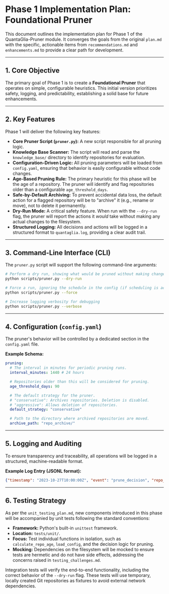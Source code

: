 #  Phase 1 Implementation Plan: Foundational Pruner

This document outlines the implementation plan for Phase 1 of the QuantaGlia-Pruner module. It converges the goals from the original `plan.md` with the specific, actionable items from `recommendations.md` and `enhancements.md` to provide a clear path for development.

---

## 1. Core Objective

The primary goal of Phase 1 is to create a **Foundational Pruner** that operates on simple, configurable heuristics. This initial version prioritizes safety, logging, and predictability, establishing a solid base for future enhancements.

---

## 2. Key Features

Phase 1 will deliver the following key features:

-   **Core Pruner Script (`pruner.py`):** A new script responsible for all pruning logic.
-   **Knowledge Base Scanner:** The script will read and parse the `knowledge_base/` directory to identify repositories for evaluation.
-   **Configuration-Driven Logic:** All pruning parameters will be loaded from `config.yaml`, ensuring that behavior is easily configurable without code changes.
-   **Age-Based Pruning Rule:** The primary heuristic for this phase will be the age of a repository. The pruner will identify and flag repositories older than a configurable `age_threshold_days`.
-   **Safe-by-Default Archiving:** To prevent accidental data loss, the default action for a flagged repository will be to "archive" it (e.g., rename or move), not to delete it permanently.
-   **Dry-Run Mode:** A critical safety feature. When run with the `--dry-run` flag, the pruner will report the actions it *would* take without making any actual changes to the filesystem.
-   **Structured Logging:** All decisions and actions will be logged in a structured format to `quantaglia.log`, providing a clear audit trail.

---

## 3. Command-Line Interface (CLI)

The `pruner.py` script will support the following command-line arguments:

```bash
# Perform a dry run, showing what would be pruned without making changes
python scripts/pruner.py --dry-run

# Force a run, ignoring the schedule in the config (if scheduling is active)
python scripts/pruner.py --force

# Increase logging verbosity for debugging
python scripts/pruner.py --verbose
```

---

## 4. Configuration (`config.yaml`)

The pruner's behavior will be controlled by a dedicated section in the `config.yaml` file.

**Example Schema:**
```yaml
pruning:
  # The interval in minutes for periodic pruning runs.
  interval_minutes: 1440 # 24 hours

  # Repositories older than this will be considered for pruning.
  age_threshold_days: 90

  # The default strategy for the pruner.
  # "conservative": Archives repositories. Deletion is disabled.
  # "aggressive": Allows deletion of repositories.
  default_strategy: "conservative"

  # Path to the directory where archived repositories are moved.
  archive_path: "repo_archive/"
```

---

## 5. Logging and Auditing

To ensure transparency and traceability, all operations will be logged in a structured, machine-readable format.

**Example Log Entry (JSONL format):**
```json
{"timestamp": "2023-10-27T10:00:00Z", "event": "prune_decision", "repo_name": "old-project", "decision": "ARCHIVE", "reason": "Exceeded age threshold of 90 days", "age_days": 120, "dry_run": false, "actor": "QuantaGlia-Pruner"}
```

---

## 6. Testing Strategy

As per the `unit_testing_plan.md`, new components introduced in this phase will be accompanied by unit tests following the standard conventions:

-   **Framework:** Python's built-in `unittest` framework.
-   **Location:** `tests/unit/`.
-   **Focus:** Test individual functions in isolation, such as `calculate_repo_age`, `load_config`, and the decision logic for pruning.
-   **Mocking:** Dependencies on the filesystem will be mocked to ensure tests are hermetic and do not have side effects, addressing the concerns raised in `testing_challenges.md`.

Integration tests will verify the end-to-end functionality, including the correct behavior of the `--dry-run` flag. These tests will use temporary, locally created Git repositories as fixtures to avoid external network dependencies.
